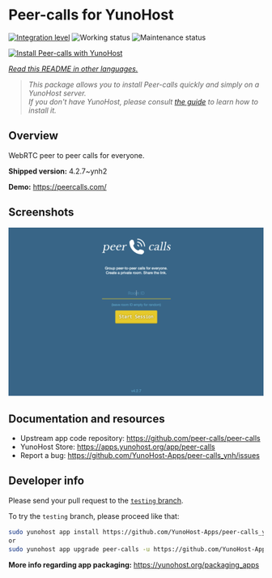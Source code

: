 <!--
N.B.: This README was automatically generated by <https://github.com/YunoHost/apps/tree/master/tools/readme_generator>
It shall NOT be edited by hand.
-->

# Peer-calls for YunoHost

[![Integration level](https://apps.yunohost.org/badge/integration/peer-calls)](https://ci-apps.yunohost.org/ci/apps/peer-calls/)
![Working status](https://apps.yunohost.org/badge/state/peer-calls)
![Maintenance status](https://apps.yunohost.org/badge/maintained/peer-calls)

[![Install Peer-calls with YunoHost](https://install-app.yunohost.org/install-with-yunohost.svg)](https://install-app.yunohost.org/?app=peer-calls)

*[Read this README in other languages.](./ALL_README.md)*

> *This package allows you to install Peer-calls quickly and simply on a YunoHost server.*  
> *If you don't have YunoHost, please consult [the guide](https://yunohost.org/install) to learn how to install it.*

## Overview

WebRTC peer to peer calls for everyone.

**Shipped version:** 4.2.7~ynh2

**Demo:** <https://peercalls.com/>

## Screenshots

![Screenshot of Peer-calls](./doc/screenshots/screenshot.png)

## Documentation and resources

- Upstream app code repository: <https://github.com/peer-calls/peer-calls>
- YunoHost Store: <https://apps.yunohost.org/app/peer-calls>
- Report a bug: <https://github.com/YunoHost-Apps/peer-calls_ynh/issues>

## Developer info

Please send your pull request to the [`testing` branch](https://github.com/YunoHost-Apps/peer-calls_ynh/tree/testing).

To try the `testing` branch, please proceed like that:

```bash
sudo yunohost app install https://github.com/YunoHost-Apps/peer-calls_ynh/tree/testing --debug
or
sudo yunohost app upgrade peer-calls -u https://github.com/YunoHost-Apps/peer-calls_ynh/tree/testing --debug
```

**More info regarding app packaging:** <https://yunohost.org/packaging_apps>
